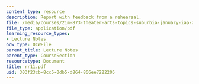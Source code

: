 ```yaml
---
content_type: resource
description: Report with feedback from a rehearsal.
file: /media/courses/21m-873-theater-arts-topics-suburbia-january-iap-2008/303f23cb8cc50db5d864866ee7222205_rr11.pdf
file_type: application/pdf
learning_resource_types:
- Lecture Notes
ocw_type: OCWFile
parent_title: Lecture Notes
parent_type: CourseSection
resourcetype: Document
title: rr11.pdf
uid: 303f23cb-8cc5-0db5-d864-866ee7222205
---
```

